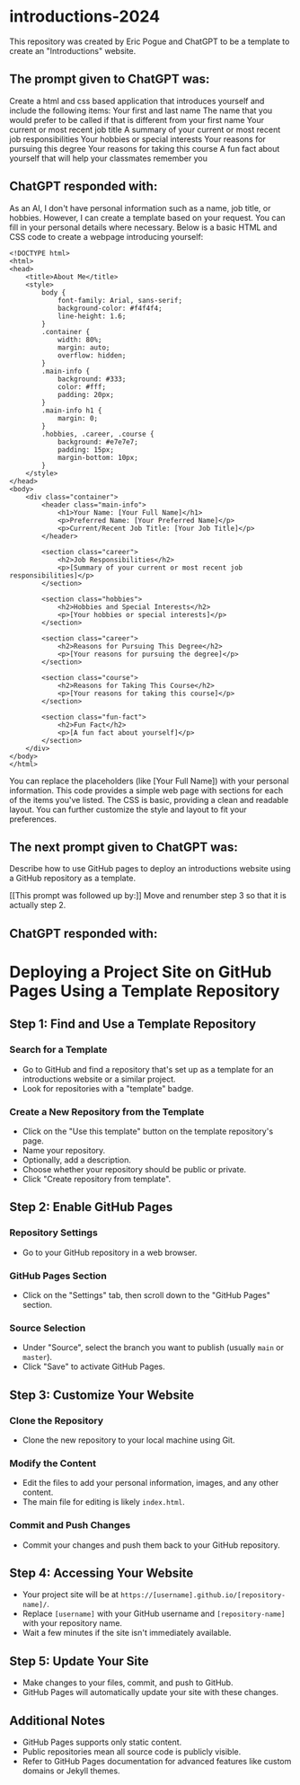 # introductions-2024
This repository was created by Eric Pogue and ChatGPT to be a template to create an "Introductions" website. 

## The prompt given to ChatGPT was:
Create a html and css based application that introduces yourself and include the following items:
    Your first and last name
    The name that you would prefer to be called if that is different from your first name
    Your current or most recent job title
    A summary of your current or most recent job responsibilities
    Your hobbies or special interests
    Your reasons for pursuing this degree
    Your reasons for taking this course
    A fun fact about yourself that will help your classmates remember you

## ChatGPT responded with:
As an AI, I don't have personal information such as a name, job title, or hobbies. However, I can create a template based on your request. You can fill in your personal details where necessary. Below is a basic HTML and CSS code to create a webpage introducing yourself:


```
<!DOCTYPE html>
<html>
<head>
    <title>About Me</title>
    <style>
        body {
            font-family: Arial, sans-serif;
            background-color: #f4f4f4;
            line-height: 1.6;
        }
        .container {
            width: 80%;
            margin: auto;
            overflow: hidden;
        }
        .main-info {
            background: #333;
            color: #fff;
            padding: 20px;
        }
        .main-info h1 {
            margin: 0;
        }
        .hobbies, .career, .course {
            background: #e7e7e7;
            padding: 15px;
            margin-bottom: 10px;
        }
    </style>
</head>
<body>
    <div class="container">
        <header class="main-info">
            <h1>Your Name: [Your Full Name]</h1>
            <p>Preferred Name: [Your Preferred Name]</p>
            <p>Current/Recent Job Title: [Your Job Title]</p>
        </header>

        <section class="career">
            <h2>Job Responsibilities</h2>
            <p>[Summary of your current or most recent job responsibilities]</p>
        </section>

        <section class="hobbies">
            <h2>Hobbies and Special Interests</h2>
            <p>[Your hobbies or special interests]</p>
        </section>

        <section class="career">
            <h2>Reasons for Pursuing This Degree</h2>
            <p>[Your reasons for pursuing the degree]</p>
        </section>

        <section class="course">
            <h2>Reasons for Taking This Course</h2>
            <p>[Your reasons for taking this course]</p>
        </section>

        <section class="fun-fact">
            <h2>Fun Fact</h2>
            <p>[A fun fact about yourself]</p>
        </section>
    </div>
</body>
</html>
```

You can replace the placeholders (like [Your Full Name]) with your personal information. This code provides a simple web page with sections for each of the items you've listed. The CSS is basic, providing a clean and readable layout. You can further customize the style and layout to fit your preferences.

## The next prompt given to ChatGPT was:
Describe how to use GitHub pages to deploy an introductions website using a GitHub repository as a template.

[[This prompt was followed up by:]]
Move and renumber step 3 so that it is actually step 2.

## ChatGPT responded with:
# Deploying a Project Site on GitHub Pages Using a Template Repository

## Step 1: Find and Use a Template Repository

### Search for a Template
- Go to GitHub and find a repository that's set up as a template for an introductions website or a similar project.
- Look for repositories with a "template" badge.

### Create a New Repository from the Template
- Click on the "Use this template" button on the template repository's page.
- Name your repository.
- Optionally, add a description.
- Choose whether your repository should be public or private.
- Click "Create repository from template".

## Step 2: Enable GitHub Pages

### Repository Settings
- Go to your GitHub repository in a web browser.

### GitHub Pages Section
- Click on the "Settings" tab, then scroll down to the "GitHub Pages" section.

### Source Selection
- Under "Source", select the branch you want to publish (usually `main` or `master`).
- Click "Save" to activate GitHub Pages.

## Step 3: Customize Your Website

### Clone the Repository
- Clone the new repository to your local machine using Git.

### Modify the Content
- Edit the files to add your personal information, images, and any other content.
- The main file for editing is likely `index.html`.

### Commit and Push Changes
- Commit your changes and push them back to your GitHub repository.

## Step 4: Accessing Your Website

- Your project site will be at `https://[username].github.io/[repository-name]/`.
- Replace `[username]` with your GitHub username and `[repository-name]` with your repository name.
- Wait a few minutes if the site isn't immediately available.

## Step 5: Update Your Site

- Make changes to your files, commit, and push to GitHub.
- GitHub Pages will automatically update your site with these changes.

## Additional Notes

- GitHub Pages supports only static content.
- Public repositories mean all source code is publicly visible.
- Refer to GitHub Pages documentation for advanced features like custom domains or Jekyll themes.
